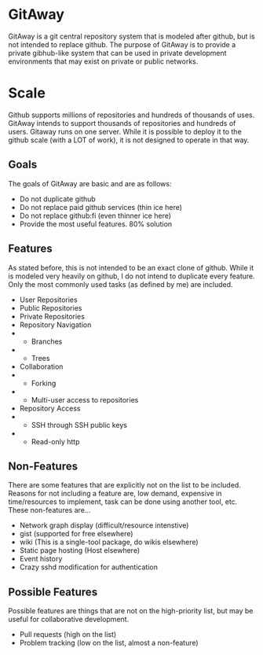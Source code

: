 # GitAway

GitAway is a git central repository system that is modeled after github,
but is not intended to replace github.  The purpose of GitAway is
to provide a private gibhub-like system that can be used in private
development environments that may exist on private or public networks.

# Scale

Github supports millions of repositories and hundreds of thousands
of uses.  GitAway intends to support thousands of repositories and
hundreds of users.  Gitaway runs on one server.  While it is possible
to deploy it to the github scale (with a LOT of work), it is not designed 
to operate in that way.

## Goals

The goals of GitAway are basic and are as follows:

* Do not duplicate github
* Do not replace paid github services (thin ice here)
* Do not replace github:fi (even thinner ice here)
* Provide the most useful features.  80% solution

## Features

As stated before, this is not intended to be an exact clone of github.  While
it is modeled very heavily on github, I do not intend to duplicate
every feature.  Only the most commonly used tasks (as defined by me) are
included.

* User Repositories
 * Public Repositories
 * Private Repositories
* Repository Navigation
* * Branches
* * Trees
* Collaboration
* * Forking
* * Multi-user access to repositories
* Repository Access
* * SSH through SSH public keys
* * Read-only http

## Non-Features

There are some features that are explicitly not on the list to be
included.  Reasons for not including a feature are, low demand,
expensive in time/resources to implement, task can be done using
another tool, etc.  These non-features are...

* Network graph display (difficult/resource intenstive)
* gist (supported for free elsewhere)
* wiki (This is a single-tool package, do wikis elsewhere)
* Static page hosting (Host elsewhere)
* Event history
* Crazy sshd modification for authentication

## Possible Features

Possible features are things that are not on the high-priority list, but
may be useful for collaborative development.

* Pull requests (high on the list)
* Problem tracking (low on the list, almost a non-feature)
